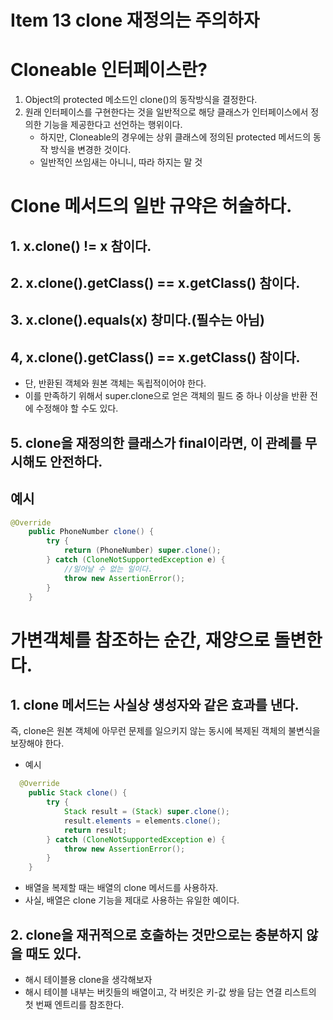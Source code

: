 # Item 13 clone 재정의는 주의하자


# Cloneable 인터페이스란?
1. Object의 protected 메소드인 clone()의 동작방식을 결정한다. 
2. 원래 인터페이스를 구현한다는 것을 일반적으로 해당 클래스가 인터페이스에서 정의한 기능을 제공한다고 선언하는 행위이다. 
    - 하지만, Cloneable의 경우에는 상위 클래스에 정의된 protected 메서드의 동작 방식을 변경한 것이다.
    - 일반적인 쓰임새는 아니니, 따라 하지는 말 것


# Clone 메서드의 일반 규약은 허술하다. 
## 1.  x.clone() != x 참이다. 

## 2. x.clone().getClass() == x.getClass() 참이다. 

## 3. x.clone().equals(x) 창미다.(필수는 아님)

## 4, x.clone().getClass() == x.getClass() 참이다. 
- 단, 반환된 객체와 원본 객체는 독립적이어야 한다.
- 이를 만족하기 위해서 super.clone으로 얻은 객체의 필드 중 하나 이상을 반환 전에 수정해야 할 수도 있다. 

## 5. clone을 재정의한 클래스가 final이라면, 이 관례를 무시해도 안전하다. 

## 예시
``` java
@Override
	public PhoneNumber clone() {
		try {
			return (PhoneNumber) super.clone();
		} catch (CloneNotSupportedException e) {
			//일어날 수 없는 일이다. 
			throw new AssertionError();
		}
	}
```

# 가변객체를 참조하는 순간, 재양으로 돌변한다. 
## 1. clone 메서드는 사실상 생성자와 같은 효과를 낸다. 
즉, clone은 원본 객체에 아무런 문제를 일으키지 않는 동시에 복제된 객체의 불변식을 보장해야 한다. 

- 예시
``` java
  @Override
	public Stack clone() {
		try {
			Stack result = (Stack) super.clone();
			result.elements = elements.clone();
			return result;
		} catch (CloneNotSupportedException e) {
			throw new AssertionError();
		}
	}
```
- 배열을 복제할 때는 배열의 clone 메서드를 사용하자.
- 사실, 배열은 clone 기능을 제대로 사용하는 유일한 예이다. 

## 2. clone을 재귀적으로 호출하는 것만으로는 충분하지 않을 때도 있다. 
- 해시 테이블용 clone을 생각해보자
- 해시 테이블 내부는 버킷들의 배열이고, 각 버킷은 키-값 쌍을 담는 연결 리스트의 첫 번째 엔트리를 참조한다. 
